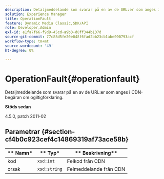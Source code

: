 ```yaml
---
description: Detaljmeddelande som svarar på en av de URL:er som anges i CDN-begäran om ogiltigförklaring.
solution: Experience Manager
title: OperationFault
feature: Dynamic Media Classic,SDK/API
role: Developer,Admin
exl-id: e1fa7f66-f9d9-45cd-a9b3-d0ff344b137d
source-git-commit: 77c88d5fe20e048f6fad2bb23cb1abe090793acf
workflow-type: tm+mt
source-wordcount: '49'
ht-degree: 0%

---
```


# OperationFault{#operationfault}

Detaljmeddelande som svarar på en av de URL:er som anges i CDN-begäran om ogiltigförklaring.

**Stöds sedan**

4.5.0, patch 2011-02

## Parametrar {#section-cf4b0c923cef4c14869319af73ace58b}

| ** Namn* | ** Typ* | ** Beskrivning** |
|---|---|---|
| kod | `xsd:int` | Felkod från CDN |
| orsak | `xsd:string` | Felmeddelande från CDN |

